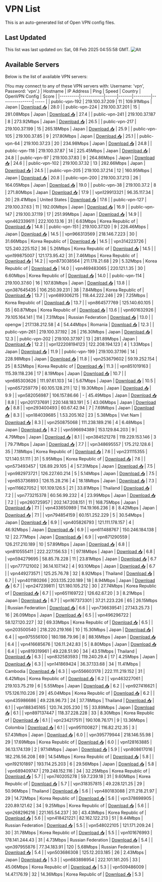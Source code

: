 # VPN List

This is an auto-generated list of Open VPN config files.

## Last Updated

This list was last updated on: Sat, 08 Feb 2025 04:55:58 GMT.
![Alt](https://repobeats.axiom.co/api/embed/186b98318ef1479477931607c1ad7d823f12451f.svg "Repobeats analytics image")

## Available Servers

Below is the list of available VPN servers:

(You may connect to any of these VPN servers with: Username: 'vpn', Password: 'vpn'.)
| Hostname | IP Address | Ping | Speed | Country | OpenVPN Config | Score |
|----------|------------|------|-------|---------|----------------| ----- |
| public-vpn-192 | 219.100.37.209 | 11 | 109.91Mbps | Japan | [Download 📥](./configs/server_0_JP.ovpn) | 28.0 |
| public-vpn-224 | 219.100.37.201 | 15 | 281.08Mbps | Japan | [Download 📥](./configs/server_1_JP.ovpn) | 27.4 |
| public-vpn-241 | 219.100.37.187 | 8 | 273.92Mbps | Japan | [Download 📥](./configs/server_2_JP.ovpn) | 26.5 |
| public-vpn-217 | 219.100.37.199 | 15 | 265.18Mbps | Japan | [Download 📥](./configs/server_3_JP.ovpn) | 25.9 |
| public-vpn-105 | 219.100.37.85 | 9 | 217.80Mbps | Japan | [Download 📥](./configs/server_4_JP.ovpn) | 25.1 |
| public-vpn-64 | 219.100.37.23 | 20 | 234.98Mbps | Japan | [Download 📥](./configs/server_5_JP.ovpn) | 24.8 |
| public-vpn-118 | 219.100.37.87 | 14 | 225.45Mbps | Japan | [Download 📥](./configs/server_6_JP.ovpn) | 24.8 |
| public-vpn-97 | 219.100.37.83 | 9 | 264.86Mbps | Japan | [Download 📥](./configs/server_7_JP.ovpn) | 24.6 |
| public-vpn-102 | 219.100.37.32 | 13 | 282.66Mbps | Japan | [Download 📥](./configs/server_8_JP.ovpn) | 24.5 |
| public-vpn-205 | 219.100.37.214 | 12 | 160.95Mbps | Japan | [Download 📥](./configs/server_9_JP.ovpn) | 20.8 |
| public-vpn-200 | 219.100.37.213 | 26 | 164.05Mbps | Japan | [Download 📥](./configs/server_10_JP.ovpn) | 19.0 |
| public-vpn-38 | 219.100.37.2 | 8 | 271.80Mbps | Japan | [Download 📥](./configs/server_11_JP.ovpn) | 17.9 |
| vpn129913321 | 96.35.117.34 | 30 | 29.41Mbps | United States | [Download 📥](./configs/server_12_US.ovpn) | 17.6 |
| public-vpn-127 | 219.100.37.63 | 11 | 192.00Mbps | Japan | [Download 📥](./configs/server_13_JP.ovpn) | 16.9 |
| public-vpn-147 | 219.100.37.119 | 17 | 251.99Mbps | Japan | [Download 📥](./configs/server_14_JP.ovpn) | 14.9 |
| vpn462339611 | 222.100.13.16 | 31 | 6.63Mbps | Korea Republic of | [Download 📥](./configs/server_15_KR.ovpn) | 14.8 |
| public-vpn-151 | 219.100.37.120 | 9 | 226.46Mbps | Japan | [Download 📥](./configs/server_16_JP.ovpn) | 14.5 |
| vpn966313569 | 218.146.7.223 | 30 | 31.66Mbps | Korea Republic of | [Download 📥](./configs/server_17_KR.ovpn) | 14.5 |
| vpn314223726 | 125.240.225.152 | 36 | 5.26Mbps | Korea Republic of | [Download 📥](./configs/server_18_KR.ovpn) | 14.5 |
| vpn199875007 | 121.173.95.42 | 31 | 7.46Mbps | Korea Republic of | [Download 📥](./configs/server_19_KR.ovpn) | 14.2 |
| vpn873038564 | 211.178.21.68 | 29 | 5.32Mbps | Korea Republic of | [Download 📥](./configs/server_20_KR.ovpn) | 14.0 |
| vpn469483065 | 220.121.1.35 | 30 | 6.60Mbps | Korea Republic of | [Download 📥](./configs/server_21_KR.ovpn) | 14.0 |
| public-vpn-114 | 219.100.37.60 | 16 | 107.83Mbps | Japan | [Download 📥](./configs/server_22_JP.ovpn) | 13.8 |
| vpn387645435 | 106.250.39.231 | 38 | 7.84Mbps | Korea Republic of | [Download 📥](./configs/server_23_KR.ovpn) | 13.7 |
| vpn689306215 | 118.44.222.246 | 29 | 7.25Mbps | Korea Republic of | [Download 📥](./configs/server_24_KR.ovpn) | 13.7 |
| vpn864577769 | 125.140.60.105 | 35 | 60.87Mbps | Korea Republic of | [Download 📥](./configs/server_25_KR.ovpn) | 13.6 |
| vpn601632926 | 79.105.164.141 | 114 | 7.31Mbps | Russian Federation | [Download 📥](./configs/server_26_RU.ovpn) | 13.0 |
| opengw | 217.138.212.58 | 4 | 54.44Mbps | Romania | [Download 📥](./configs/server_27_RO.ovpn) | 12.3 |
| public-vpn-261 | 219.100.37.192 | 26 | 216.30Mbps | Japan | [Download 📥](./configs/server_28_JP.ovpn) | 12.3 |
| public-vpn-202 | 219.100.37.197 | 13 | 281.89Mbps | Japan | [Download 📥](./configs/server_29_JP.ovpn) | 12.2 |
| vpn122208194123 | 122.208.194.123 | 4 | 1.33Mbps | Japan | [Download 📥](./configs/server_30_JP.ovpn) | 11.9 |
| public-vpn-199 | 219.100.37.196 | 14 | 228.98Mbps | Japan | [Download 📥](./configs/server_31_JP.ovpn) | 11.8 |
| vpn253679602 | 59.19.252.154 | 25 | 8.52Mbps | Korea Republic of | [Download 📥](./configs/server_32_KR.ovpn) | 11.3 |
| vpn851019163 | 115.39.118.236 | 17 | 8.19Mbps | Japan | [Download 📥](./configs/server_33_JP.ovpn) | 10.7 |
| vpn685303626 | 111.97.61.103 | 14 | 5.67Mbps | Japan | [Download 📥](./configs/server_34_JP.ovpn) | 10.5 |
| vpn657259779 | 60.105.128.211 | 12 | 19.30Mbps | Japan | [Download 📥](./configs/server_35_JP.ovpn) | 9.9 |
| vpn582056987 | 106.157.86.66 | - | 45.49Mbps | Japan | [Download 📥](./configs/server_36_JP.ovpn) | 8.8 |
| vpn201737691 | 220.148.183.191 | 5 | 43.06Mbps | Japan | [Download 📥](./configs/server_37_JP.ovpn) | 8.8 |
| vpn293400493 | 60.67.42.94 | 7 | 7.69Mbps | Japan | [Download 📥](./configs/server_38_JP.ovpn) | 8.3 |
| vpn184039685 | 1.53.205.162 | 23 | 5.38Mbps | Viet Nam | [Download 📥](./configs/server_39_VN.ovpn) | 8.3 |
| vpn250875068 | 111.238.189.216 | 4 | 6.48Mbps | Japan | [Download 📥](./configs/server_40_JP.ovpn) | 8.2 |
| vpn596694389 | 153.129.84.203 | 9 | 4.79Mbps | Japan | [Download 📥](./configs/server_41_JP.ovpn) | 8.1 |
| vpn384521278 | 119.229.153.146 | 3 | 79.71Mbps | Japan | [Download 📥](./configs/server_42_JP.ovpn) | 7.7 |
| vpn348695557 | 175.212.128.6 | 35 | 7.18Mbps | Korea Republic of | [Download 📥](./configs/server_43_KR.ovpn) | 7.6 |
| vpn231115355 | 121.140.51.111 | 31 | 5.95Mbps | Korea Republic of | [Download 📥](./configs/server_44_KR.ovpn) | 7.6 |
| vpn573493457 | 126.89.29.105 | 4 | 57.31Mbps | Japan | [Download 📥](./configs/server_45_JP.ovpn) | 7.5 |
| vpn982973721 | 126.227.60.214 | 5 | 5.14Mbps | Japan | [Download 📥](./configs/server_46_JP.ovpn) | 7.5 |
| vpn853736893 | 126.15.28.216 | 4 | 18.18Mbps | Japan | [Download 📥](./configs/server_47_JP.ovpn) | 7.3 |
| vpn116627052 | 101.109.126.5 | 21 | 33.81Mbps | Thailand | [Download 📥](./configs/server_48_TH.ovpn) | 7.2 |
| vpn773215378 | 60.56.99.232 | 4 | 23.99Mbps | Japan | [Download 📥](./configs/server_49_JP.ovpn) | 7.2 |
| vpn260725957 | 202.147.208.151 | 11 | 168.75Mbps | Japan | [Download 📥](./configs/server_50_JP.ovpn) | 7.1 |
| vpn433650989 | 114.19.166.236 | 8 | 8.42Mbps | Japan | [Download 📥](./configs/server_51_JP.ovpn) | 7.1 |
| vpn794854159 | 60.151.252.229 | 5 | 30.54Mbps | Japan | [Download 📥](./configs/server_52_JP.ovpn) | 6.9 |
| vpn405826793 | 121.111.178.157 | 4 | 46.92Mbps | Japan | [Download 📥](./configs/server_53_JP.ovpn) | 6.9 |
| vpn611488767 | 150.246.184.138 | 12 | 22.77Mbps | Japan | [Download 📥](./configs/server_54_JP.ovpn) | 6.9 |
| vpn871290559 | 126.217.210.189 | 10 | 57.89Mbps | Japan | [Download 📥](./configs/server_55_JP.ovpn) | 6.8 |
| vpn810555411 | 222.227.156.53 | 1 | 97.18Mbps | Japan | [Download 📥](./configs/server_56_JP.ovpn) | 6.8 |
| vpn594279695 | 58.85.78.228 | 11 | 23.81Mbps | Japan | [Download 📥](./configs/server_57_JP.ovpn) | 6.7 |
| vpn777121002 | 36.14.107.142 | 4 | 93.10Mbps | Japan | [Download 📥](./configs/server_58_JP.ovpn) | 6.7 |
| vpn449273571 | 125.25.76.78 | 32 | 8.92Mbps | Thailand | [Download 📥](./configs/server_59_TH.ovpn) | 6.7 |
| vpn401180266 | 203.135.220.189 | 18 | 8.94Mbps | Japan | [Download 📥](./configs/server_60_JP.ovpn) | 6.7 |
| vpn247239811 | 121.180.105.212 | 30 | 27.74Mbps | Korea Republic of | [Download 📥](./configs/server_61_KR.ovpn) | 6.7 |
| vpn651169722 | 126.62.67.20 | 3 | 8.21Mbps | Japan | [Download 📥](./configs/server_62_JP.ovpn) | 6.7 |
| vpn167373301 | 37.21.223.226 | 65 | 26.15Mbps | Russian Federation | [Download 📥](./configs/server_63_RU.ovpn) | 6.6 |
| vpn736639541 | 27.143.25.73 | 16 | 26.09Mbps | Japan | [Download 📥](./configs/server_64_JP.ovpn) | 6.5 |
| vpn496296722 | 58.127.120.227 | 32 | 69.33Mbps | Korea Republic of | [Download 📥](./configs/server_65_KR.ovpn) | 6.5 |
| vpn203500540 | 218.220.219.166 | 10 | 15.30Mbps | Japan | [Download 📥](./configs/server_66_JP.ovpn) | 6.4 |
| vpn975556100 | 180.198.79.96 | 8 | 88.16Mbps | Japan | [Download 📥](./configs/server_67_JP.ovpn) | 6.4 |
| vpn416685676 | 126.11.242.83 | 5 | 8.80Mbps | Japan | [Download 📥](./configs/server_68_JP.ovpn) | 6.4 |
| vpn819319961 | 49.228.51.90 | 34 | 43.51Mbps | Thailand | [Download 📥](./configs/server_69_TH.ovpn) | 6.3 |
| vpn832583593 | 119.240.29.4 | 17 | 4.25Mbps | Japan | [Download 📥](./configs/server_70_JP.ovpn) | 6.3 |
| vpn141869424 | 36.37.133.68 | 34 | 11.41Mbps | Cambodia | [Download 📥](./configs/server_71_KH.ovpn) | 6.3 |
| vpn556603178 | 222.111.219.152 | 31 | 6.42Mbps | Korea Republic of | [Download 📥](./configs/server_72_KR.ovpn) | 6.2 |
| vpn463227061 | 219.103.75.219 | 6 | 5.55Mbps | Japan | [Download 📥](./configs/server_73_JP.ovpn) | 6.2 |
| vpn927416621 | 175.126.110.226 | 29 | 45.04Mbps | Korea Republic of | [Download 📥](./configs/server_74_KR.ovpn) | 6.2 |
| vpn435986686 | 49.228.96.73 | 24 | 37.78Mbps | Thailand | [Download 📥](./configs/server_75_TH.ovpn) | 6.1 |
| vpn188345165 | 120.74.205.230 | 15 | 33.89Mbps | Japan | [Download 📥](./configs/server_76_JP.ovpn) | 6.1 |
| vpn897137447 | 118.37.228.228 | 33 | 8.30Mbps | Korea Republic of | [Download 📥](./configs/server_77_KR.ovpn) | 6.1 |
| vpn234217511 | 190.108.76.171 | 9 | 13.36Mbps | Colombia | [Download 📥](./configs/server_78_CO.ovpn) | 6.1 |
| vpn951100827 | 116.82.212.35 | 3 | 57.43Mbps | Japan | [Download 📥](./configs/server_79_JP.ovpn) | 6.0 |
| vpn395779944 | 218.146.55.98 | 29 | 17.69Mbps | Korea Republic of | [Download 📥](./configs/server_80_KR.ovpn) | 6.0 |
| vpn128163885 | 36.13.174.139 | 2 | 97.14Mbps | Japan | [Download 📥](./configs/server_81_JP.ovpn) | 5.9 |
| vpn808617016 | 182.216.56.208 | 69 | 14.54Mbps | Korea Republic of | [Download 📥](./configs/server_82_KR.ovpn) | 5.8 |
| vpn192101897 | 193.114.25.203 | 6 | 29.56Mbps | Japan | [Download 📥](./configs/server_83_JP.ovpn) | 5.8 |
| vpn689409747 | 219.248.152.116 | 34 | 32.25Mbps | Korea Republic of | [Download 📥](./configs/server_84_KR.ovpn) | 5.7 |
| vpn740205278 | 59.7.239.18 | 31 | 9.60Mbps | Korea Republic of | [Download 📥](./configs/server_85_KR.ovpn) | 5.7 |
| vpn318357815 | 49.228.121.25 | 29 | 50.96Mbps | Thailand | [Download 📥](./configs/server_86_TH.ovpn) | 5.6 |
| vpn480183088 | 211.218.21.97 | 29 | 14.72Mbps | Korea Republic of | [Download 📥](./configs/server_87_KR.ovpn) | 5.6 |
| vpn378698905 | 220.89.121.62 | 34 | 9.25Mbps | Korea Republic of | [Download 📥](./configs/server_88_KR.ovpn) | 5.6 |
| vpn268296216 | 221.165.54.237 | 30 | 43.43Mbps | Korea Republic of | [Download 📥](./configs/server_89_KR.ovpn) | 5.6 |
| vpn418421221 | 82.162.122.213 | 51 | 9.44Mbps | Russian Federation | [Download 📥](./configs/server_90_RU.ovpn) | 5.5 |
| vpn548022105 | 121.171.209.24 | 30 | 31.78Mbps | Korea Republic of | [Download 📥](./configs/server_91_KR.ovpn) | 5.5 |
| vpn101676993 | 178.141.244.43 | 31 | 4.73Mbps | Russian Federation | [Download 📥](./configs/server_92_RU.ovpn) | 5.4 |
| vpn397955876 | 77.34.183.91 | 120 | 5.68Mbps | Russian Federation | [Download 📥](./configs/server_93_RU.ovpn) | 5.4 |
| vpn503686308 | 125.12.203.185 | 26 | 2.43Mbps | Japan | [Download 📥](./configs/server_94_JP.ovpn) | 5.3 |
| vpn683898954 | 222.101.181.205 | 33 | 45.06Mbps | Korea Republic of | [Download 📥](./configs/server_95_KR.ovpn) | 5.3 |
| vpn509486009 | 14.47.176.19 | 32 | 14.36Mbps | Korea Republic of | [Download 📥](./configs/server_96_KR.ovpn) | 5.3 |
